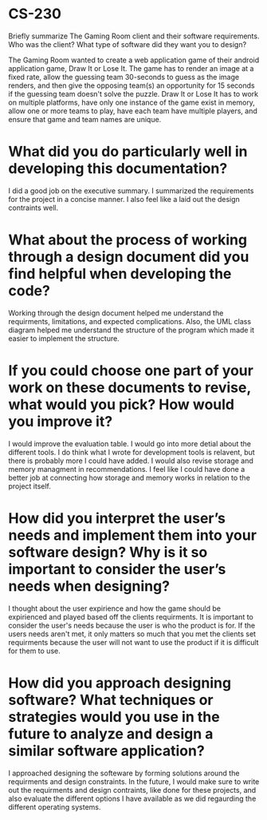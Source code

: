 # CS-230

Briefly summarize The Gaming Room client and their software requirements. Who was the client? What type of software did they want you to design?

The Gaming Room wanted to create a web application game of their android application game, Draw It or Lose It. The game has to render an image at a fixed rate, allow the guessing team 30-seconds to guess as the image renders, and then give the opposing team(s) an opportunity  for 15 seconds if the guessing team doesn't solve the puzzle. Draw It or Lose It has to work on multiple platforms, have only one instance of the game exist in memory, allow one or more teams to play, have each team have multiple players, and ensure that game and team names are unique.

# What did you do particularly well in developing this documentation?

I did a good job on the executive summary. I summarized the requirements for the project in a concise manner. I also feel like a laid out the design contraints well.

# What about the process of working through a design document did you find helpful when developing the code?

Working through the design document helped me understand the requirments, limitations, and expected complications. Also, the UML class diagram helped me understand the structure of the program which made it easier to implement the structure.

# If you could choose one part of your work on these documents to revise, what would you pick? How would you improve it?

I would improve the evaluation table. I would go into more detial about the different tools. I do think what I wrote for development tools is relavent, but there is probably more I could have added. I would also revise storage and memory managment in recommendations. I feel like I could have done a better job at connecting how storage and memory works in relation to the project itself.


# How did you interpret the user’s needs and implement them into your software design? Why is it so important to consider the user’s needs when designing?

I thought about the user expirience and how the game should be expirienced and played based off the clients requirments. It is important to consider the user's needs because the user is who the product is for. If the users needs aren't met, it only matters so much that you met the clients set requirments because the user will not want to use the product if it is difficult for them to use.

# How did you approach designing software? What techniques or strategies would you use in the future to analyze and design a similar software application?

I approached designing the softeware by forming solutions around the requirments and design constraints. In the future, I would make sure to write out the requirments and design contraints, like done for these projects, and also evaluate the different options I have available as we did regaurding the different operating systems.
